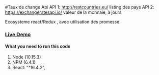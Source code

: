 #Taux de change Api
API 1: http://restcountries.eu/   listing des pays
API 2: https://exchangeratesapi.io/  valeur de la monnaie, à jours

Ecosysteme react/Redux , avec utilisation des promesse.


### [Live Demo](https://tauxdechange.herokuapp.com/ "React/Redux/api ")



#### What you need to run this code
1. Node (10.15.3)
2. NPM (6.4.1)
3. React: "^16.4.2",

